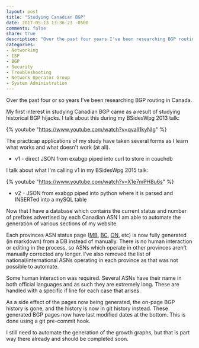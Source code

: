 ```yaml
---
layout: post
title: "Studying Canadian BGP"
date: 2017-05-13 13:36:23 -0500
comments: false
share: true
description: "Over the past four years I've been researching BGP routing in Canada. This has taken several forms as I learn what works and what doesn't work at all."
categories: 
- Networking
- ISP
- BGP
- Security
- Troubleshooting
- Network Operator Group
- System Administration
---
```

Over the past four or so years I've been researching BGP routing in Canada.

My first interest in studying Canadian BGP came as a result of studying historical BGP hijacks. I talk about this during my BSidesWpg 2013 talk:

{% youtube "https://www.youtube.com/watch?v=qvall1kyNIg" %}

The practicap applications of my study have taken several forms as I learn what works and what doesn't work (at all).

*	v1 - direct JSON from exabgp piped into curl to store in couchdb

I talk about what I'm calling v1 in my BSidesWpg 2015 talk:

{% youtube "https://www.youtube.com/watch?v=X1e7mPH8u6s" %}

*	v2 - JSON from exabgp piped into python where it is parsed and INSERTed into a mySQL table

Now that I have a database which contains the current status and number of prefixes advertised by each Canadian ASN I am able to automate the generation of various sections of my website.

Each provinces ASN status page ([MB](/bgp/mb/), [BC](/bgp/bc/), [ON](/bgp/on/), etc) is now fully generated (in markdown) from a DB instead of manually. There is no human interaction or editing in the process, so ASNs which operate in other provinces aren't manually corrected any longer. I've also removed the list of national/international ASNs operating in each province as that was not possible to automate.

Some human interaction was required. Several ASNs have their name in both official languages and as such they are extremely long. These are handled with a specific if line for each case that arises. 

As a side effect of the pages now being generated, the on-page BGP history is gone, and the history is now in git history instead. These generated BGP pages now have last modified dates at the bottom. This is done using a git pre-commit hook. 

I still need to automate the generation of the growth graphs, but that is part way there already and should be completed soon.
